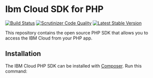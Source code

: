 # Ibm Cloud SDK for PHP

[![Build Status](https://img.shields.io/travis)](https://travis-ci.org/)
[![Scrutinizer Code Quality](https://scrutinizer-ci.com/g/)](https://scrutinizer-ci.com/g/)
[![Latest Stable Version](http://img.shields.io/badge/Latest%20Stable-0.0.0-blue.svg)](https://packagist.org/packages/)

This repository contains the open source PHP SDK that allows you to access the IBM Cloud from your PHP app.

## Installation

The IBM Cloud PHP SDK can be installed with [Composer](https://getcomposer.org/). Run this command:
